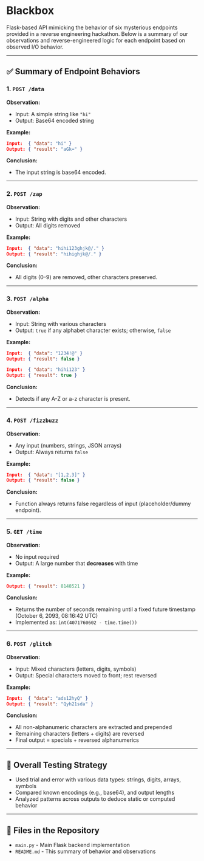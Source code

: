 # Blackbox

Flask-based API mimicking the behavior of six mysterious endpoints provided in a reverse engineering hackathon. Below is a summary of our observations and reverse-engineered logic for each endpoint based on observed I/O behavior.

---

## ✅ Summary of Endpoint Behaviors

### 1. `POST /data`

**Observation:**

* Input: A simple string like `"hi"`
* Output: Base64 encoded string

**Example:**

```json
Input:  { "data": "hi" }
Output: { "result": "aGk=" }
```

**Conclusion:**

* The input string is base64 encoded.

---

### 2. `POST /zap`

**Observation:**

* Input: String with digits and other characters
* Output: All digits removed

**Example:**

```json
Input:  { "data": "hihi123ghjk@/." }
Output: { "result": "hihighjk@/." }
```

**Conclusion:**

* All digits (0–9) are removed, other characters preserved.

---

### 3. `POST /alpha`

**Observation:**

* Input: String with various characters
* Output: `true` if any alphabet character exists; otherwise, `false`

**Example:**

```json
Input:  { "data": "1234!@" }
Output: { "result": false }

Input:  { "data": "hihi123" }
Output: { "result": true }
```

**Conclusion:**

* Detects if any A-Z or a-z character is present.

---

### 4. `POST /fizzbuzz`

**Observation:**

* Any input (numbers, strings, JSON arrays)
* Output: Always returns `false`

**Example:**

```json
Input:  { "data": "[1,2,3]" }
Output: { "result": false }
```

**Conclusion:**

* Function always returns false regardless of input (placeholder/dummy endpoint).

---

### 5. `GET /time`

**Observation:**

* No input required
* Output: A large number that **decreases** with time

**Example:**

```json
Output: { "result": 8148521 }
```

**Conclusion:**

* Returns the number of seconds remaining until a fixed future timestamp (October 6, 2093, 08:16:42 UTC)
* Implemented as: `int(4071760602 - time.time())`

---

### 6. `POST /glitch`

**Observation:**

* Input: Mixed characters (letters, digits, symbols)
* Output: Special characters moved to front; rest reversed

**Example:**

```json
Input:  { "data": "ads12hyQ" }
Output: { "result": "Qyh21sda" }
```

**Conclusion:**

* All non-alphanumeric characters are extracted and prepended
* Remaining characters (letters + digits) are reversed
* Final output = specials + reversed alphanumerics

---

## 🧪 Overall Testing Strategy

* Used trial and error with various data types: strings, digits, arrays, symbols
* Compared known encodings (e.g., base64), and output lengths
* Analyzed patterns across outputs to deduce static or computed behavior

---

## 📁 Files in the Repository

* `main.py` - Main Flask backend implementation
* `README.md` - This summary of behavior and observations

